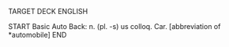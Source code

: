TARGET DECK
ENGLISH

START
Basic
Auto
Back: n. (pl. -s) us colloq. Car. [abbreviation of *automobile]
END

